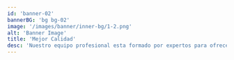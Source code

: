 ```yaml
---
id: 'banner-02'
bannerBG: 'bg bg-02'
image: '/images/banner/inner-bg/1-2.png'
alt: 'Banner Image'
title: 'Mejor Calidad'
desc: 'Nuestro equipo profesional esta formado por expertos para ofrecerte el mejor servicio'
---
```

